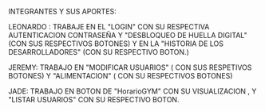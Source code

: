 INTEGRANTES Y SUS APORTES:


LEONARDO : TRABAJE EN EL "LOGIN" CON SU RESPECTIVA AUTENTICACION CONTRASEÑA Y "DESBLOQUEO DE HUELLA DIGITAL" (CON SUS RESPECTIVOS BOTONES) 
           Y EN LA "HISTORIA DE LOS DESARROLLADORES" (CON SU RESPECTIVO BOTON.)

JEREMY:  TRABAJO EN  "MODIFICAR USUARIOS" ( CON SUS RESPETIVOS BOTONES) Y "ALIMENTACION" ( CON SU RESPECTIVOS BOTONES)


JADE:   TRABAJO EN BOTON DE "HorarioGYM" CON SU VISUALIZACION , Y "LISTAR USUARIOS" CON SU RESPECTIVO BOTON. 
